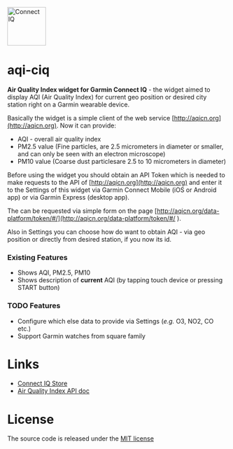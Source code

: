 [<img src="http://developer.garmin.com/img/connect-iq/brand/available-badge.svg" alt="Connect IQ" height="88"/>](https://apps.garmin.com/en-US/apps/7bb1bc3d-0f5d-4a38-98ac-cf55d35a6e2b)

# aqi-ciq

**Air Quality Index widget for Garmin Connect IQ** - the widget aimed to display AQI (Air Quality Index) for current geo position or desired city station right on a Garmin wearable device. 

Basically the widget is a simple client of the web service [http://aqicn.org](http://aqicn.org). Now it can provide: 

* AQI - overall air quality index
* PM2.5 value (Fine particles, are 2.5 micrometers in diameter or smaller, and can only be seen with an electron microscope)
* PM10 value (Coarse dust particlesare 2.5 to 10 micrometers in diameter)

Before using the widget you should obtain an API Token which is needed to make requests to the API of [http://aqicn.org](http://aqicn.org) and enter it to the Settings of this widget 
via Garmin Connect Mobile (iOS or Android app) or via Garmin Express (desktop app). 

The can be requested via simple form on the page [http://aqicn.org/data-platform/token/#/](http://aqicn.org/data-platform/token/#/
).

Also in Settings you can choose how do want to obtain AQI - via geo position or directly from desired station, if you now its id.

### Existing Features

- Shows AQI, PM2.5, PM10 
- Shows description of **current** AQI (by tapping touch device or pressing START button)

### TODO Features

- Configure which else data to provide via Settings (*e.g.* O3, NO2, CO etc.) 
- Support Garmin watches from square family

# Links

- [Connect IQ Store](https://apps.garmin.com/en-US/apps/7bb1bc3d-0f5d-4a38-98ac-cf55d35a6e2b)
- [Air Quality Index API doc](http://aqicn.org/json-api/doc/)

# License

The source code is released under the [MIT license](https://opensource.org/licenses/MIT)
